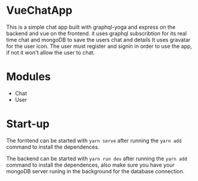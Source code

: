 # VueChatApp

This is a simple chat app built with graphql-yoga and express on the backend and vue on the frontend. it uses graphql subscribtion for its real time chat and mongoDB to save the users chat and details It uses gravatar for the user icon. The user must register and signin in order to use the app, if not it won't allow the user to chat.

# Modules

- Chat
- User

# Start-up

The forntend can be started with `yarn serve` after running the `yarn add` command to install the dependences.

The backend can be started with `yarn run dev` after running the `yarn add` command to install the dependences, also make sure you have your mongoDB server runing in the background for the database connection.
